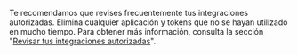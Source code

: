 Te recomendamos que revises frecuentemente tus integraciones autorizadas. Elimina cualquier aplicación y tokens que no se hayan utilizado en mucho tiempo. Para obtener más información, consulta la sección "[Revisar tus integraciones autorizadas](/articles/reviewing-your-authorized-integrations)".
